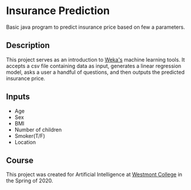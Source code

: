 # Insurance Prediction

Basic java program to predict insurance price based on few a parameters.

## Description

This project serves as an introduction to 
[Weka's](https://www.cs.waikato.ac.nz/ml/weka/) machine learning tools. 
It accepts a csv file containing data as input, generates a linear 
regression model, asks a user a handful of questions, and then outputs 
the predicted insurance price.

## Inputs

- Age
- Sex
- BMI
- Number of children
- Smoker(T/F)
- Location

## Course

This project was created for Artificial Intelligence at 
[Westmont College](https://www.westmont.edu/computer-science) 
in the Spring of 2020.
